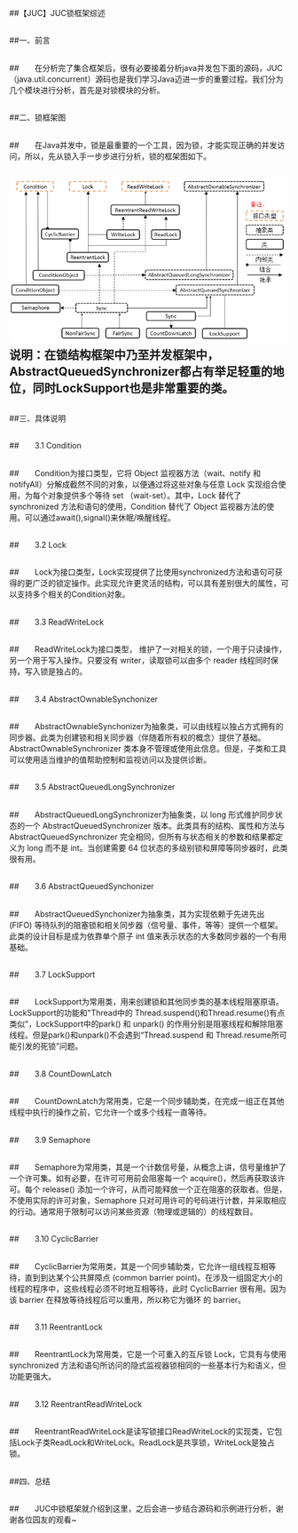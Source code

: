 ##【JUC】JUC锁框架综述

##
##一、前言


##
##　　在分析完了集合框架后，很有必要接着分析java并发包下面的源码，JUC（java.util.concurrent）源码也是我们学习Java迈进一步的重要过程。我们分为几个模块进行分析，首先是对锁模块的分析。


##
##二、锁框架图


##
##　　在Java并发中，锁是最重要的一个工具，因为锁，才能实现正确的并发访问，所以，先从锁入手一步步进行分析，锁的框架图如下。


##
## ![Alt text](../md/img/616953-20160421215519273-1874262315.png)　　说明：在锁结构框架中乃至并发框架中，AbstractQueuedSynchronizer都占有举足轻重的地位，同时LockSupport也是非常重要的类。


##
##三、具体说明


##
##　　3.1 Condition


##
##　　Condition为接口类型，它将 Object 监视器方法（wait、notify 和 notifyAll）分解成截然不同的对象，以便通过将这些对象与任意 Lock 实现组合使用，为每个对象提供多个等待 set （wait-set）。其中，Lock 替代了 synchronized 方法和语句的使用，Condition 替代了 Object 监视器方法的使用。可以通过await(),signal()来休眠/唤醒线程。


##
##　　3.2 Lock


##
##　　Lock为接口类型，Lock实现提供了比使用synchronized方法和语句可获得的更广泛的锁定操作。此实现允许更灵活的结构，可以具有差别很大的属性，可以支持多个相关的Condition对象。


##
##　　3.3 ReadWriteLock


##
##



##
##　　ReadWriteLock为接口类型， 维护了一对相关的锁，一个用于只读操作，另一个用于写入操作。只要没有 writer，读取锁可以由多个 reader 线程同时保持。写入锁是独占的。


##
##　　3.4 AbstractOwnableSynchonizer


##
##　　AbstractOwnableSynchonizer为抽象类，可以由线程以独占方式拥有的同步器。此类为创建锁和相关同步器（伴随着所有权的概念）提供了基础。AbstractOwnableSynchronizer 类本身不管理或使用此信息。但是，子类和工具可以使用适当维护的值帮助控制和监视访问以及提供诊断。


##
##　　3.5 AbstractQueuedLongSynchronizer


##
##　　AbstractQueuedLongSynchronizer为抽象类，以 long 形式维护同步状态的一个 AbstractQueuedSynchronizer 版本。此类具有的结构、属性和方法与 AbstractQueuedSynchronizer 完全相同，但所有与状态相关的参数和结果都定义为 long 而不是 int。当创建需要 64 位状态的多级别锁和屏障等同步器时，此类很有用。


##
##　　3.6 AbstractQueuedSynchonizer


##
##　　AbstractQueuedSynchonizer为抽象类，其为实现依赖于先进先出 (FIFO) 等待队列的阻塞锁和相关同步器（信号量、事件，等等）提供一个框架。此类的设计目标是成为依靠单个原子 int 值来表示状态的大多数同步器的一个有用基础。 


##
##　　3.7 LockSupport


##
##　　LockSupport为常用类，用来创建锁和其他同步类的基本线程阻塞原语。LockSupport的功能和"Thread中的 Thread.suspend()和Thread.resume()有点类似"，LockSupport中的park() 和 unpark() 的作用分别是阻塞线程和解除阻塞线程。但是park()和unpark()不会遇到“Thread.suspend 和 Thread.resume所可能引发的死锁”问题。


##
##　　3.8 CountDownLatch



##
##　　CountDownLatch为常用类，它是一个同步辅助类，在完成一组正在其他线程中执行的操作之前，它允许一个或多个线程一直等待。


##
##　　3.9 Semaphore


##
##　　Semaphore为常用类，其是一个计数信号量，从概念上讲，信号量维护了一个许可集。如有必要，在许可可用前会阻塞每一个 acquire()，然后再获取该许可。每个 release() 添加一个许可，从而可能释放一个正在阻塞的获取者。但是，不使用实际的许可对象，Semaphore 只对可用许可的号码进行计数，并采取相应的行动。通常用于限制可以访问某些资源（物理或逻辑的）的线程数目。


##
##　　3.10 CyclicBarrier


##
##　　CyclicBarrier为常用类，其是一个同步辅助类，它允许一组线程互相等待，直到到达某个公共屏障点 (common barrier point)。在涉及一组固定大小的线程的程序中，这些线程必须不时地互相等待，此时 CyclicBarrier 很有用。因为该 barrier 在释放等待线程后可以重用，所以称它为循环 的 barrier。 


##
##　　3.11 ReentrantLock


##
##　　ReentrantLock为常用类，它是一个可重入的互斥锁 Lock，它具有与使用 synchronized 方法和语句所访问的隐式监视器锁相同的一些基本行为和语义，但功能更强大。


##
##　　3.12 ReentrantReadWriteLock


##
##　　ReentrantReadWriteLock是读写锁接口ReadWriteLock的实现类，它包括Lock子类ReadLock和WriteLock。ReadLock是共享锁，WriteLock是独占锁。


##
##四、总结


##
##　　JUC中锁框架就介绍到这里，之后会进一步结合源码和示例进行分析，谢谢各位园友的观看~